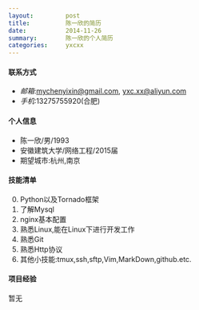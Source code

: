 ```yaml
---
layout:         post
title:          陈一欣的简历
date:           2014-11-26
summary:        陈一欣的个人简历
categories:     yxcxx
---
```


#### 联系方式
* *邮箱*:mychenyixin@gmail.com, yxc.xx@aliyun.com
* *手机*:13275755920(合肥)

#### 个人信息
* 陈一欣/男/1993
* 安徽建筑大学/网络工程/2015届
* 期望城市:杭州,南京

#### 技能清单
0. Python以及Tornado框架
1. 了解Mysql
2. nginx基本配置
3. 熟悉Linux,能在Linux下进行开发工作
4. 熟悉Git
5. 熟悉Http协议
6. 其他小技能:tmux,ssh,sftp,Vim,MarkDown,github.etc.

#### 项目经验
暂无
